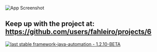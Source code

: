 ![App Screenshot](https://i.imgur.com/XkFcqhd.png)
## Keep up with the project at: https://github.com/users/fahleiro/projects/6




[![last stable framework-java-automation - 1.2.10-BETA](https://img.shields.io/badge/last_stable_framework--java--automation-BETA-2ea44f?style=for-the-badge)](https://github.com/fahleiro/java-development/packages/2099590)



